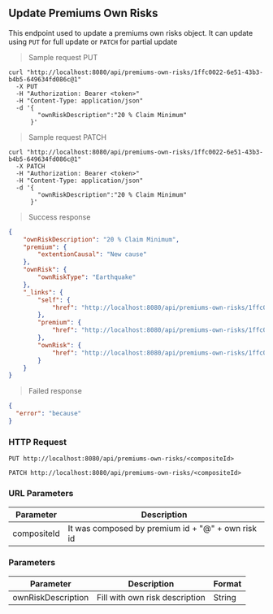 ## Update Premiums Own Risks
This endpoint used to update a premiums own risks object. It can update using <code>PUT</code> for full update or <code>PATCH</code> for partial update

> Sample request PUT

```shell
curl "http://localhost:8080/api/premiums-own-risks/1ffc0022-6e51-43b3-b4b5-649634fd086c@1"
  -X PUT
  -H "Authorization: Bearer <token>"
  -H "Content-Type: application/json"
  -d '{
        "ownRiskDescription":"20 % Claim Minimum"
      }'
```

> Sample request PATCH

```shell
curl "http://localhost:8080/api/premiums-own-risks/1ffc0022-6e51-43b3-b4b5-649634fd086c@1"
  -X PATCH
  -H "Authorization: Bearer <token>"
  -H "Content-Type: application/json"
  -d '{
        "ownRiskDescription":"20 % Claim Minimum"
      }'
```

> Success response

```json
{
    "ownRiskDescription": "20 % Claim Minimum",
    "premium": {
        "extentionCausal": "New cause"
    },
    "ownRisk": {
        "ownRiskType": "Earthquake"
    },
    "_links": {
        "self": {
            "href": "http://localhost:8080/api/premiums-own-risks/1ffc0022-6e51-43b3-b4b5-649634fd086c@1"
        },
        "premium": {
            "href": "http://localhost:8080/api/premiums-own-risks/1ffc0022-6e51-43b3-b4b5-649634fd086c@1/premium"
        },
        "ownRisk": {
            "href": "http://localhost:8080/api/premiums-own-risks/1ffc0022-6e51-43b3-b4b5-649634fd086c@1/ownRisk"
        }
    }
}
```

> Failed response

```json
{
  "error": "because"
}
```

### HTTP Request

`PUT http://localhost:8080/api/premiums-own-risks/<compositeId>`

`PATCH http://localhost:8080/api/premiums-own-risks/<compositeId>`

### URL Parameters

Parameter | Description
--------- | -----------
compositeId | It was composed by premium id + "@" + own risk id

### Parameters

Parameter | Description | Format
--------- | ----------- | ------
ownRiskDescription | Fill with own risk description | String
